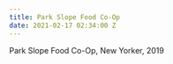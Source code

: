 ```yaml
---
title: Park Slope Food Co-Op
date: 2021-02-17 02:34:00 Z
---
```


Park Slope Food Co-Op, New Yorker, 2019


